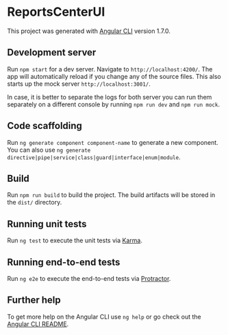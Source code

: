 # ReportsCenterUI

This project was generated with [Angular CLI](https://github.com/angular/angular-cli) version 1.7.0.

## Development server

Run `npm start` for a dev server. Navigate to `http://localhost:4200/`. The app will automatically reload if you change any of the source files. This also starts up the mock server `http://localhost:3001/`. 

In case, it is better to separate the logs for both server you can run them separately on a different console by running `npm run dev` and `npm run mock`.


## Code scaffolding

Run `ng generate component component-name` to generate a new component. You can also use `ng generate directive|pipe|service|class|guard|interface|enum|module`.

## Build

Run `npm run build` to build the project. The build artifacts will be stored in the `dist/` directory. 

## Running unit tests

Run `ng test` to execute the unit tests via [Karma](https://karma-runner.github.io).

## Running end-to-end tests

Run `ng e2e` to execute the end-to-end tests via [Protractor](http://www.protractortest.org/).

## Further help

To get more help on the Angular CLI use `ng help` or go check out the [Angular CLI README](https://github.com/angular/angular-cli/blob/master/README.md).
